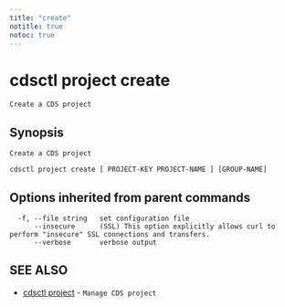 ```yaml
---
title: "create"
notitle: true
notoc: true
---
```

# cdsctl project create

`Create a CDS project`

## Synopsis

`Create a CDS project`

```
cdsctl project create [ PROJECT-KEY PROJECT-NAME ] [GROUP-NAME]
```

## Options inherited from parent commands

```
  -f, --file string   set configuration file
      --insecure      (SSL) This option explicitly allows curl to perform "insecure" SSL connections and transfers.
      --verbose       verbose output
```

## SEE ALSO

* [cdsctl project](/docs/components/cdsctl/project/)	 - `Manage CDS project`

